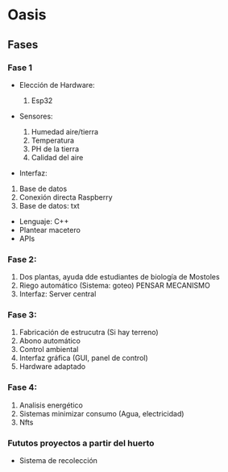 # Oasis

## Fases
### Fase 1 
- Elección  de Hardware:
  1. Esp32
   
- Sensores:
  1. Humedad aire/tierra
  2. Temperatura
  3. PH de la tierra
  4. Calidad del aire
 
 - Interfaz:
  1. Base de datos
  2. Conexión directa Raspberry
  3. Base de datos: txt
  
 - Lenguaje: C++
 - Plantear macetero
 - APIs
 
 ### Fase 2:
  1. Dos plantas, ayuda dde estudiantes de biología de Mostoles
  2. Riego automático (Sistema: goteo) PENSAR MECANISMO
  3. Interfaz: Server central
 
 ### Fase 3:
  1. Fabricación de estrucutra (Si hay terreno) 
  2. Abono automático
  3. Control ambiental
  4. Interfaz gráfica (GUI, panel de control)
  5. Hardware adaptado

### Fase 4:
 1. Analisis energético
 2. Sistemas minimizar consumo (Agua, electricidad)
 3. Nfts 

### Fututos proyectos a partir del huerto
- Sistema de recolección 
